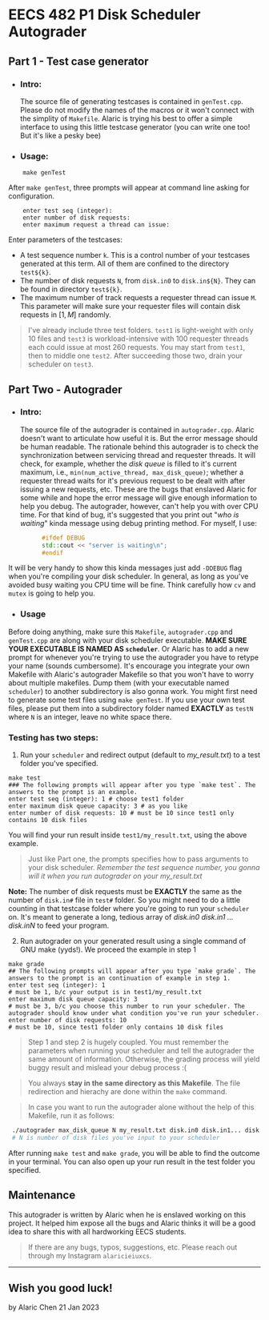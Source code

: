 # EECS 482 P1 Disk Scheduler Autograder
## Part 1 - Test case generator
+ ### Intro:
  The source file of generating testcases is contained in `genTest.cpp`. Please do not modify the names of the macros or it won't connect with the simplity of `Makefile`. Alaric is trying his best to offer a simple interface to using this little testcase generator (you can write one too! But it's like a pesky bee)
+ ### Usage:
```make
    make genTest
```
  After `make genTest`, three prompts will appear at command line asking for configuration.
```make
    enter test seq (integer):
    enter number of disk requests:
    enter maximum request a thread can issue:
```
  Enter parameters of the testcases:
  + A test sequence number `k`. This is a control number of your testcases generated at this term. All of them are confined to the directory `test${k}`.
  + The number of disk requests `N`, from `disk.in0` to `disk.in${N}`. They can be found in directory `test${k}`.
  + The maximum number of track requests a requester thread can issue `M`. This parameter will make sure your requester files will contain disk requests in $[1,M]$ randomly.
  >I've already include three test folders. `test1` is light-weight with only 10 files and `test3` is workload-intensive with 100 requester threads each could issue at most 260 requests. You may start from `test1`, then to middle one `test2`. After succeeding those two, drain your scheduler on `test3`.


## Part Two - Autograder
+ ### Intro: 
  The source file of the autograder is contained in `autograder.cpp`. Alaric doesn't want to articulate how useful it is. But the error message should be human readable. The rationale behind this autograder is to check the synchronization between servicing thread and requester threads. It will check, for example, whether the *disk queue* is filled to it's current maximum, i.e., `min(num_active_thread, max_disk_queue)`; whether a requester thread waits for it's previous request to be dealt with after issuing a new requests, etc. These are the bugs that enslaved Alaric for some while and hope the error message will give enough information to help you debug. The autograder, however, can't help you with over CPU time. For that kind of bug, it's suggested that you print out "*who is waiting*" kinda message using debug printing method. For myself, I use:
  ```c++
        #ifdef DEBUG
        std::cout << "server is waiting\n";
        #endif

  ```
It will be very handy to show this kinda messages just add `-DDEBUG` flag when you're compiling your disk scheduler. In general, as long as you've avoided busy waiting you CPU time will be fine. Think carefully how `cv` and `mutex` is going to help you.
+ ### Usage
Before doing anything, make sure this `Makefile`, `autograder.cpp` and `genTest.cpp` are along with your disk scheduler executable. **MAKE SURE YOUR EXECUTABLE IS NAMED AS `scheduler`**. Or Alaric has to add a new prompt for whenever you're trying to use the autograder you have to retype your name (sounds cumbersome). It's encourage you integrate your own Makefile with Alaric's autograder Makefile so that you won't have to worry about multiple makefiles. Dump them (with your executable named `scheduler`) to another subdirectory is also gonna work. You might first need to generate some test files using `make genTest`. If you use your own test files, please put them into a subdirectory folder named **EXACTLY** as `testN` where `N` is an integer, leave no white space there.
### Testing has two steps:
1. Run your `scheduler` and redirect output (default to *my_result.txt*) to a test folder you've specified.
```make
make test
### The following prompts will appear after you type `make test`. The answers to the prompt is an example.
enter test seq (integer): 1 # choose test1 folder
enter maximum disk queue capacity: 3 # as you like
enter number of disk requests: 10 # must be 10 since test1 only contains 10 disk files
```
You will find your run result inside `test1/my_result.txt`, using the above example.
> Just like Part one, the prompts specifies how to pass arguments to your disk scheduler. *Remember the test sequence number, you gonna will it when you run autograder on your my_result.txt*

**Note:** The number of disk requests must be **EXACTLY** the same as the number of `disk.in#` file in `test#` folder. So you might need to do a little counting in that testcase folder where you're going to run your `scheduler` on. It's meant to generate a long, tedious array of *disk.in0 disk.in1 ... disk.inN* to feed your program.

2. Run autograder on your generated result using a single command of GNU make (yyds!). We proceed the example in step 1
```make
make grade
## The following prompts will appear after you type `make grade`. The answers to the prompt is an continuation of example in step 1.
enter test seq (integer): 1 
# must be 1, b/c your output is in test1/my_result.txt
enter maximum disk queue capacity: 3
# must be 3, b/c you choose this number to run your scheduler. The autograder should know under what condition you've run your scheduler.
enter number of disk requests: 10
# must be 10, since test1 folder only contains 10 disk files
```
> Step 1 and step 2 is hugely coupled. You must remember the parameters when running your scheduler and tell the autograder the same amount of information. Otherwise, the grading process will yield buggy result and mislead your debug process :(

> You always **stay in the same directory as this Makefile**. The file redirection and hierachy are done within the `make` command.

>In case you want to run the autograder alone without the help of this Makefile, run it as follows:
```bash
 ./autograder max_disk_queue N my_result.txt disk.in0 disk.in1... disk.inN
 # N is number of disk files you've input to your scheduler
```
After running `make test` and `make grade`, you will be able to find the outcome in your terminal. You can also open up your run result in the test folder you specified.

## Maintenance
This autograder is written by Alaric when he is enslaved working on this project. It helped him expose all the bugs and Alaric thinks it will be a good idea to share this with all hardworking EECS students.

>If there are any bugs, typos, suggestions, etc. Please reach out through my Instagram `alaricieiuxcs`.

---
## Wish you good luck!
by Alaric Chen 21 Jan 2023
